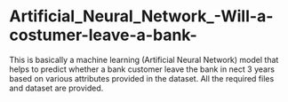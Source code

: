# Artificial_Neural_Network_-Will-a-costumer-leave-a-bank-
This is basically a machine learning (Artificial Neural Network) model that helps to predict whether a bank customer leave the bank in nect 3 years based on various attributes provided in the dataset.
All the required files and dataset are provided.
